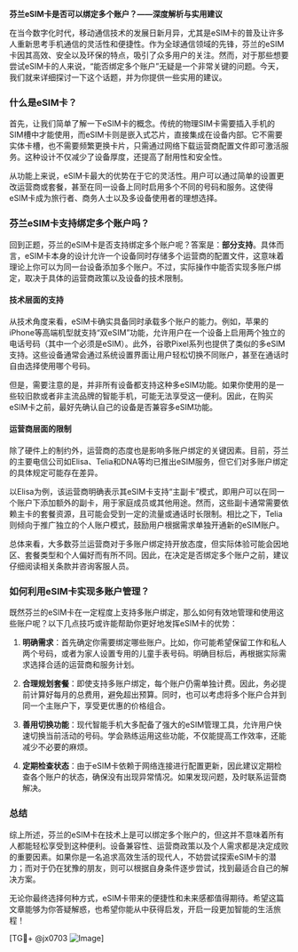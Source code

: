 **芬兰eSIM卡是否可以绑定多个账户？——深度解析与实用建议**

在当今数字化时代，移动通信技术的发展日新月异，尤其是eSIM卡的普及让许多人重新思考手机通信的灵活性和便捷性。作为全球通信领域的先锋，芬兰的eSIM卡因其高效、安全以及环保的特点，吸引了众多用户的关注。然而，对于那些想要尝试eSIM卡的人来说，“能否绑定多个账户”无疑是一个非常关键的问题。今天，我们就来详细探讨一下这个话题，并为你提供一些实用的建议。

### 什么是eSIM卡？

首先，让我们简单了解一下eSIM卡的概念。传统的物理SIM卡需要插入手机的SIM槽中才能使用，而eSIM卡则是嵌入式芯片，直接集成在设备内部。它不需要实体卡槽，也不需要频繁更换卡片，只需通过网络下载运营商配置文件即可激活服务。这种设计不仅减少了设备厚度，还提高了耐用性和安全性。

从功能上来说，eSIM卡最大的优势在于它的灵活性。用户可以通过简单的设置更改运营商或套餐，甚至在同一设备上同时启用多个不同的号码和服务。这使得eSIM卡成为旅行者、商务人士以及多设备使用者的理想选择。

### 芬兰eSIM卡支持绑定多个账户吗？

回到正题，芬兰的eSIM卡是否支持绑定多个账户呢？答案是：**部分支持**。具体而言，eSIM卡本身的设计允许一个设备同时存储多个运营商的配置文件，这意味着理论上你可以为同一台设备添加多个账户。不过，实际操作中能否实现多账户绑定，取决于具体的运营商政策以及设备的技术限制。

#### 技术层面的支持

从技术角度来看，eSIM卡确实具备同时承载多个账户的能力。例如，苹果的iPhone等高端机型就支持“双eSIM”功能，允许用户在一个设备上启用两个独立的电话号码（其中一个必须是eSIM）。此外，谷歌Pixel系列也提供了类似的多eSIM支持。这些设备通常会通过系统设置界面让用户轻松切换不同账户，甚至在通话时自由选择使用哪个号码。

但是，需要注意的是，并非所有设备都支持这种多eSIM功能。如果你使用的是一些较旧款或者非主流品牌的智能手机，可能无法享受这一便利。因此，在购买eSIM卡之前，最好先确认自己的设备是否兼容多eSIM功能。

#### 运营商层面的限制

除了硬件上的制约外，运营商的态度也是影响多账户绑定的关键因素。目前，芬兰的主要电信公司如Elisa、Telia和DNA等均已推出eSIM服务，但它们对多账户绑定的具体规定可能存在差异。

以Elisa为例，该运营商明确表示其eSIM卡支持“主副卡”模式，即用户可以在同一个账户下添加额外的副卡，用于家庭成员或其他用途。然而，这些副卡通常需要依赖主卡的套餐资源，且可能会受到一定的流量或通话时长限制。相比之下，Telia则倾向于推广独立的个人账户模式，鼓励用户根据需求单独开通新的eSIM账户。

总体来看，大多数芬兰运营商对于多账户绑定持开放态度，但实际体验可能会因地区、套餐类型和个人偏好而有所不同。因此，在决定是否绑定多个账户之前，建议仔细阅读相关条款并咨询客服人员。

### 如何利用eSIM卡实现多账户管理？

既然芬兰的eSIM卡在一定程度上支持多账户绑定，那么如何有效地管理和使用这些账户呢？以下几点技巧或许能帮助你更好地发挥eSIM卡的优势：

1. **明确需求**：首先确定你需要绑定哪些账户。比如，你可能希望保留工作和私人两个号码，或者为家人设置专用的儿童手表号码。明确目标后，再根据实际需求选择合适的运营商和服务计划。
   
2. **合理规划套餐**：即使支持多账户绑定，每个账户仍需单独计费。因此，务必提前计算好每月的总费用，避免超出预算。同时，也可以考虑将多个账户合并到同一个主账户下，享受更优惠的价格组合。

3. **善用切换功能**：现代智能手机大多配备了强大的eSIM管理工具，允许用户快速切换当前活动的号码。学会熟练运用这些功能，不仅能提高工作效率，还能减少不必要的麻烦。

4. **定期检查状态**：由于eSIM卡依赖于网络连接进行配置更新，因此建议定期检查各个账户的状态，确保没有出现异常情况。如果发现问题，及时联系运营商解决。

### 总结

综上所述，芬兰的eSIM卡在技术上是可以绑定多个账户的，但这并不意味着所有人都能轻松享受到这种便利。设备兼容性、运营商政策以及个人需求都是决定成败的重要因素。如果你是一名追求高效生活的现代人，不妨尝试探索eSIM卡的潜力；而对于仍在犹豫的朋友，则可以根据自身条件逐步尝试，找到最适合自己的解决方案。

无论你最终选择何种方式，eSIM卡带来的便捷性和未来感都值得期待。希望这篇文章能够为你答疑解惑，也希望你能从中获得启发，开启一段更加智能的生活旅程！

[TG💪+ @jx0703 ![Image](https://github.com/user-attachments/assets/dbca1d08-cadb-493c-b0ec-ad6f7a83f270)]